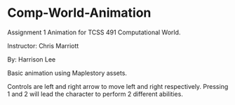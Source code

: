 # Comp-World-Animation
Assignment 1 Animation for TCSS 491 Computational World.

Instructor: Chris Marriott

By: Harrison Lee

Basic animation using Maplestory assets.

Controls are left and right arrow to move left and right respectively.
Pressing 1 and 2 will lead the character to perform 2 different abilities.
